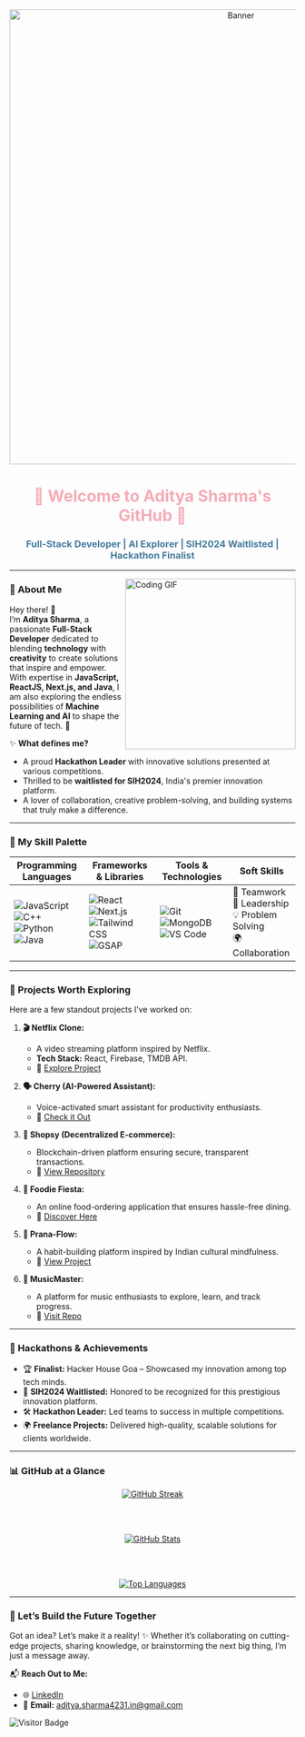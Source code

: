<div align="center">
  <img src="https://mir-s3-cdn-cf.behance.net/project_modules/max_1200/79731568097599.5b50bca477735.jpg" alt="Banner" width="800"/>
</div>

<h1 align="center" style="color:#f4acb7;">🌟 Welcome to Aditya Sharma's GitHub 🌟</h1>
<h3 align="center" style="color:#457b9d;">Full-Stack Developer | AI Explorer | SIH2024 Waitlisted | Hackathon Finalist</h3>

---

<img align="right" src="https://cdn.dribbble.com/users/720825/screenshots/3253310/slim-jim-_dribbble_-_800x600_.gif" width="300" alt="Coding GIF" />

### 🌸 About Me  

Hey there! 👋  
I’m **Aditya Sharma**, a passionate **Full-Stack Developer** dedicated to blending **technology** with **creativity** to create solutions that inspire and empower. With expertise in **JavaScript, ReactJS, Next.js, and Java**, I am also exploring the endless possibilities of **Machine Learning and AI** to shape the future of tech. 🚀  

✨ **What defines me?**  
- A proud **Hackathon Leader** with innovative solutions presented at various competitions.  
- Thrilled to be **waitlisted for SIH2024**, India's premier innovation platform.  
- A lover of collaboration, creative problem-solving, and building systems that truly make a difference.  

---

### 🎨 My Skill Palette  

<div align="center">

| **Programming Languages** | **Frameworks & Libraries** | **Tools & Technologies** | **Soft Skills** |
|----------------------------|----------------------------|---------------------------|------------------|
| ![JavaScript](https://img.shields.io/badge/-JavaScript-f4acb7?style=for-the-badge&logo=javascript&logoColor=white) ![C++](https://img.shields.io/badge/-C++-457b9d?style=for-the-badge&logo=cplusplus&logoColor=white) ![Python](https://img.shields.io/badge/-Python-457b9d?style=for-the-badge&logo=python&logoColor=white) ![Java](https://img.shields.io/badge/-Java-f4acb7?style=for-the-badge&logo=java&logoColor=white) | ![React](https://img.shields.io/badge/-React-f4acb7?style=for-the-badge&logo=react&logoColor=white) ![Next.js](https://img.shields.io/badge/-Next.js-457b9d?style=for-the-badge&logo=next.js&logoColor=white) ![Tailwind CSS](https://img.shields.io/badge/-TailwindCSS-f4acb7?style=for-the-badge&logo=tailwind-css&logoColor=white) ![GSAP](https://img.shields.io/badge/-GSAP-457b9d?style=for-the-badge&logoColor=white) | ![Git](https://img.shields.io/badge/-Git-f4acb7?style=for-the-badge&logo=git&logoColor=white) ![MongoDB](https://img.shields.io/badge/-MongoDB-457b9d?style=for-the-badge&logo=mongodb&logoColor=white) ![VS Code](https://img.shields.io/badge/-VS%20Code-f4acb7?style=for-the-badge&logo=visual-studio-code&logoColor=white) | 🤝 Teamwork <br> 🎯 Leadership <br> 💡 Problem Solving <br> 🌍 Collaboration |

</div>

---

### 🚀 Projects Worth Exploring  

Here are a few standout projects I’ve worked on:  

1. **🎬 Netflix Clone:**  
   - A video streaming platform inspired by Netflix.  
   - **Tech Stack:** React, Firebase, TMDB API.  
   - 🌟 [Explore Project](https://github.com/42aditya31/Netflix-Clone)  

2. **🗣️ Cherry (AI-Powered Assistant):**  
   - Voice-activated smart assistant for productivity enthusiasts.  
   - 🌟 [Check it Out](https://github.com/42aditya31/Cherry)  

3. **🛒 Shopsy (Decentralized E-commerce):**  
   - Blockchain-driven platform ensuring secure, transparent transactions.  
   - 🌟 [View Repository](https://github.com/42aditya31/Shopsy)  

4. **🍴 Foodie Fiesta:**  
   - An online food-ordering application that ensures hassle-free dining.  
   - 🌟 [Discover Here](https://github.com/42aditya31/FoodieFiesta)  

5. **🌿 Prana-Flow:**  
   - A habit-building platform inspired by Indian cultural mindfulness.  
   - 🌟 [View Project](https://github.com/42aditya31/Prana-Flow)  

6. **🎵 MusicMaster:**  
   - A platform for music enthusiasts to explore, learn, and track progress.  
   - 🌟 [Visit Repo](https://github.com/42aditya31/MusicMaster)  

---

### 🌟 Hackathons & Achievements  

- 🏆 **Finalist:** Hacker House Goa – Showcased my innovation among top tech minds.  
- 🚀 **SIH2024 Waitlisted:** Honored to be recognized for this prestigious innovation platform.  
- 🛠️ **Hackathon Leader:** Led teams to success in multiple competitions.  
- 🌍 **Freelance Projects:** Delivered high-quality, scalable solutions for clients worldwide.  

---

### 📊 GitHub at a Glance  

<div align="center">
  
  <!-- GitHub Streak -->
  <a href="https://git.io/streak-stats">
    <img src="https://streak-stats.demolab.com?user=42aditya31&theme=tokyonight&hide_border=true&date_format=M%20j%5B%2C%20Y%5D" alt="GitHub Streak"/>
  </a>
  
  <br><br>
  
  <!-- GitHub Stats -->
  <a href="https://github.com/42aditya31">
    <img src="https://github-readme-stats.vercel.app/api?username=42aditya31&count_private=true&show_icons=true&theme=tokyonight&hide_border=true&title_color=f4acb7&icon_color=457b9d" alt="GitHub Stats" />
  </a>
  
  <br><br>
  
  <!-- Top Languages -->
  <a href="https://github.com/42aditya31">
    <img src="https://github-readme-stats.vercel.app/api/top-langs/?username=42aditya31&layout=compact&theme=tokyonight&hide_border=true&title_color=457b9d" alt="Top Languages" />
  </a>

</div>

---

### 💌 Let’s Build the Future Together  

Got an idea? Let’s make it a reality! ✨ Whether it’s collaborating on cutting-edge projects, sharing knowledge, or brainstorming the next big thing, I’m just a message away.  

📬 **Reach Out to Me:**  
- 🌐 [LinkedIn](https://linkedin.com/in/aditya-sharma-b20732272)  
- 📧 **Email:** aditya.sharma4231.in@gmail.com  

![Visitor Badge](https://komarev.com/ghpvc/?username=42aditya31&color=f4acb7)
